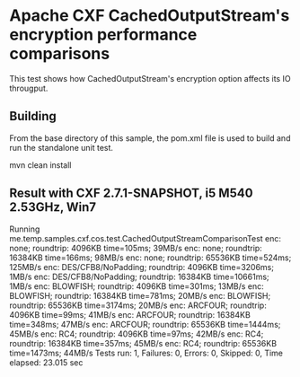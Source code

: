 Apache CXF CachedOutputStream's encryption performance comparisons
=================================================

This test shows how CachedOutputStream's encryption option
affects its IO througput.

Building
--------
From the base directory of this sample, the pom.xml file
is used to build and run the standalone unit test.

  mvn clean install
  
Result with CXF 2.7.1-SNAPSHOT, i5 M540 2.53GHz, Win7
------------------------
Running me.temp.samples.cxf.cos.test.CachedOutputStreamComparisonTest
enc: none; roundtrip: 4096KB
  time=105ms; 39MB/s
enc: none; roundtrip: 16384KB
  time=166ms; 98MB/s
enc: none; roundtrip: 65536KB
  time=524ms; 125MB/s
enc: DES/CFB8/NoPadding; roundtrip: 4096KB
  time=3206ms; 1MB/s
enc: DES/CFB8/NoPadding; roundtrip: 16384KB
  time=10661ms; 1MB/s
enc: BLOWFISH; roundtrip: 4096KB
  time=301ms; 13MB/s
enc: BLOWFISH; roundtrip: 16384KB
  time=781ms; 20MB/s
enc: BLOWFISH; roundtrip: 65536KB
  time=3174ms; 20MB/s
enc: ARCFOUR; roundtrip: 4096KB
  time=99ms; 41MB/s
enc: ARCFOUR; roundtrip: 16384KB
  time=348ms; 47MB/s
enc: ARCFOUR; roundtrip: 65536KB
  time=1444ms; 45MB/s
enc: RC4; roundtrip: 4096KB
  time=97ms; 42MB/s
enc: RC4; roundtrip: 16384KB
  time=357ms; 45MB/s
enc: RC4; roundtrip: 65536KB
  time=1473ms; 44MB/s
Tests run: 1, Failures: 0, Errors: 0, Skipped: 0, Time elapsed: 23.015 sec







